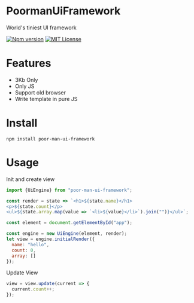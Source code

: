 # PoormanUiFramework
World's tiniest UI framework

[![Npm version](https://img.shields.io/npm/v/poor-man-ui-framework.svg)](https://www.npmjs.com/package/poor-man-ui-framework)
[![MIT License](https://img.shields.io/github/license/David-Desmaisons/PoormanUiFramework.svg)](https://github.com/David-Desmaisons/PoormanUiFramework/blob/master/LICENSE)

# Features

* 3Kb Only
* Only JS
* Support old browser
* Write template in pure JS

# Install

```
npm install poor-man-ui-framework
```


# Usage

Init and create view
``` javascript
import {UiEngine} from "poor-man-ui-framework";

const render = state => `<h1>${state.name}</h1>
<p>${state.count}</p>
<ul>${state.array.map(value => `<li>${value}</li>`).join("")}</ul>`;

const element = document.getElementById("app");

const engine = new UiEngine(element, render);
let view = engine.initialRender({
  name: "hello",
  count: 0,
  array: []
});
```


Update View
``` javascript
view = view.update(current => {
  current.count++;
});
```
